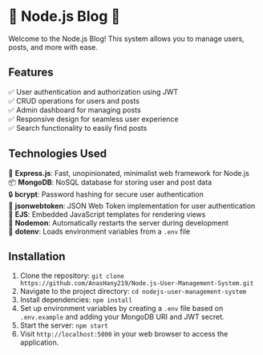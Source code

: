 # 🚀 Node.js Blog 🎉

Welcome to the Node.js Blog! This system allows you to manage users, posts, and more with ease.

## Features

✅ User authentication and authorization using JWT  
✅ CRUD operations for users and posts  
✅ Admin dashboard for managing posts  
✅ Responsive design for seamless user experience  
✅ Search functionality to easily find posts  

## Technologies Used

🔧 **Express.js**: Fast, unopinionated, minimalist web framework for Node.js  
📦 **MongoDB**: NoSQL database for storing user and post data  
🔒 **bcrypt**: Password hashing for secure user authentication  
🔑 **jsonwebtoken**: JSON Web Token implementation for user authentication  
🎨 **EJS**: Embedded JavaScript templates for rendering views  
🔄 **Nodemon**: Automatically restarts the server during development  
🔐 **dotenv**: Loads environment variables from a `.env` file  

## Installation

1. Clone the repository: `git clone https://github.com/AnasHany219/Node.js-User-Management-System.git`
2. Navigate to the project directory: `cd nodejs-user-management-system`
3. Install dependencies: `npm install`
4. Set up environment variables by creating a `.env` file based on `.env.example` and adding your MongoDB URI and JWT secret.
5. Start the server: `npm start`
6. Visit `http://localhost:5000` in your web browser to access the application.

